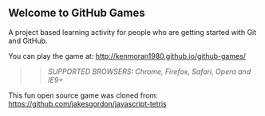 ## Welcome to GitHub Games

A project based learning activity for people who are getting started with Git and GitHub.

You can play the game at: http://kenmoran1980.github.io/github-games/

>> _*SUPPORTED BROWSERS*: Chrome, Firefox, Safari, Opera and IE9+_

This fun open source game was cloned from: https://github.com/jakesgordon/javascript-tetris
